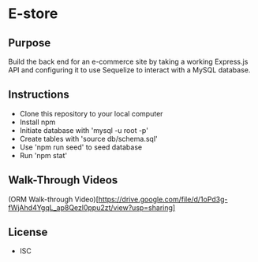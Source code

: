 # E-store

## Purpose
Build the back end for an e-commerce site by taking a working Express.js API and configuring it to use Sequelize to interact with a MySQL database.

## Instructions
* Clone this repository to your local computer
* Install npm
* Initiate database with 'mysql -u root -p'
* Create tables with 'source db/schema.sql'
* Use 'npm run seed' to seed database 
* Run 'npm stat'

## Walk-Through Videos
(ORM Walk-through Video)[https://drive.google.com/file/d/1oPd3g-fWjAhd4YgqL_ap8Qezl0ppu2zt/view?usp=sharing]

## License
* ISC 